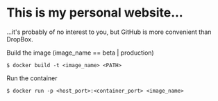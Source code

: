 # This is my personal website... #

...it's probably of no interest to you, but GitHub is more convenient than DropBox.

Build the image (image_name == beta | production)
```shell
$ docker build -t <image_name> <PATH>
```

Run the container
```shell
$ docker run -p <host_port>:<container_port> <image_name>
```
